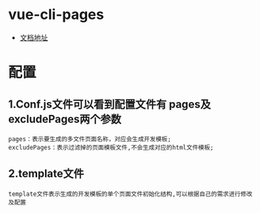 # vue-cli-pages 
- [文档地址](https://jacker18.github.io/vue-cli-pages)
# 配置
## 1.Conf.js文件可以看到配置文件有 pages及 excludePages两个参数
```
pages：表示要生成的多文件页面名称，对应会生成开发模板;
excludePages：表示过滤掉的页面模板文件,不会生成对应的html文件模板;
```
## 2.template文件
```
template文件表示生成的开发模板的单个页面文件初始化结构,可以根据自己的需求进行修改及配置
```